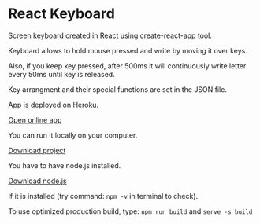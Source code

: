 # React Keyboard
Screen keyboard created in React using create-react-app tool.

Keyboard allows to hold mouse pressed and write by moving it over keys. 

Also, if you keep key pressed, after 500ms it will continuously write letter every 50ms until key is released.

Key arrangment and their special functions are set in the JSON file.



App is deployed on Heroku.

[Open online app](https://mysterious-meadow-90744.herokuapp.com/)


You can run it locally on your computer.

[Download project](https://github.com/olekk/React-Keyboard/archive/refs/heads/main.zip)

You have to have node.js installed.

[Download node.js](https://nodejs.org/en/download/)

If it is installed (try command: `npm -v` in terminal to check).

To use optimized production build, type: `npm run build` and `serve -s build`
